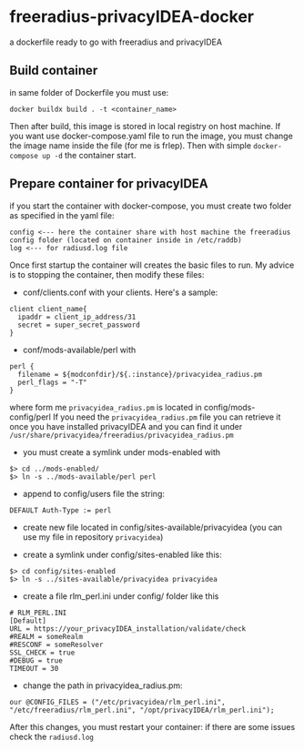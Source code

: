 # freeradius-privacyIDEA-docker
a dockerfile ready to go with freeradius and privacyIDEA

## Build container
in same folder of Dockerfile you must use:
```
docker buildx build . -t <container_name>
```

Then after build, this image is stored in local registry on host machine. 
If you want use docker-compose.yaml file to run the image, you must change the image name inside the file (for me is frlep).
Then with simple `docker-compose up -d` the container start.

## Prepare container for privacyIDEA
if you start the container with docker-compose, you must create two folder as specified in the yaml file:
```
config <--- here the container share with host machine the freeradius config folder (located on container inside in /etc/raddb)
log <--- for radiusd.log file
```

Once first startup the container will creates the basic files to run. My advice is to stopping the container, then modify these files:
- conf/clients.conf with your clients. Here's a sample:
```
client client_name{
  ipaddr = client_ip_address/31
  secret = super_secret_password
}
```
- conf/mods-available/perl with
```
perl {
  filename = ${modconfdir}/${.:instance}/privacyidea_radius.pm
  perl_flags = "-T"
}
```
where form me `privacyidea_radius.pm` is located in config/mods-config/perl
If you need the `privacyidea_radius.pm` file you can retrieve it once you have installed privacyIDEA and you can find it under `/usr/share/privacyidea/freeradius/privacyidea_radius.pm`
- you must create a symlink under mods-enabled with
```
$> cd ../mods-enabled/
$> ln -s ../mods-available/perl perl
```
- append to config/users file the string:
```
DEFAULT Auth-Type := perl
```
- create new file located in config/sites-available/privacyidea (you can use my file in repository `privacyidea`)

- create a symlink under config/sites-enabled like this:
```
$> cd config/sites-enabled
$> ln -s ../sites-available/privacyidea privacyidea
```
- create a file rlm_perl.ini under config/ folder like this
```
# RLM_PERL.INI
[Default]
URL = https://your_privacyIDEA_installation/validate/check
#REALM = someRealm
#RESCONF = someResolver
SSL_CHECK = true
#DEBUG = true
TIMEOUT = 30
```
- change the path in privacyidea_radius.pm:
```
our @CONFIG_FILES = ("/etc/privacyidea/rlm_perl.ini", "/etc/freeradius/rlm_perl.ini", "/opt/privacyIDEA/rlm_perl.ini");
```

After this changes, you must restart your container: if there are some issues check the `radiusd.log`

